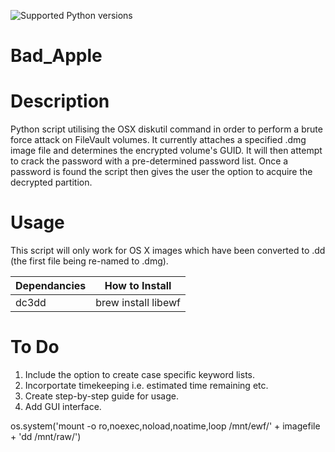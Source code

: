 ![Supported Python versions](https://img.shields.io/badge/python-2.7-blue.svg)

# Bad_Apple

Description
================
Python script utilising the OSX diskutil command in order to perform a brute force attack on FileVault volumes. It currently attaches a specified .dmg image file and determines the encrypted volume's GUID. It will then attempt to crack the password with a pre-determined password list. Once a password is found the script then gives the user the option to acquire the decrypted partition.

Usage
========
This script will only work for OS X images which have been converted to .dd (the first file being re-named to .dmg).

| Dependancies  | How to Install                 |
| ------------- | ------------------------------ |
| dc3dd         |  brew install libewf           |

To Do
========
1. Include the option to create case specific keyword lists.
2. Incorportate timekeeping i.e. estimated time remaining etc.
3. Create step-by-step guide for usage.
4. Add GUI interface.


os.system('mount -o ro,noexec,noload,noatime,loop /mnt/ewf/' + imagefile + 'dd /mnt/raw/') 
